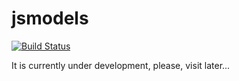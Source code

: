 # jsmodels

[![Build Status](https://travis-ci.org/Mikhus/jsmodels.svg?branch=master)](https://travis-ci.org/Mikhus/jsmodels)

It is currently under development, please, visit later...
